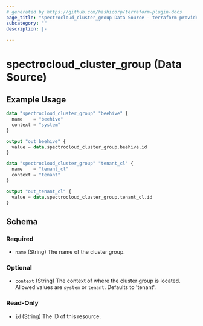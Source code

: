 ```yaml
---
# generated by https://github.com/hashicorp/terraform-plugin-docs
page_title: "spectrocloud_cluster_group Data Source - terraform-provider-spectrocloud"
subcategory: ""
description: |-
  
---
```


# spectrocloud_cluster_group (Data Source)



## Example Usage

```terraform
data "spectrocloud_cluster_group" "beehive" {
  name    = "beehive"
  context = "system"
}

output "out_beehive" {
  value = data.spectrocloud_cluster_group.beehive.id
}

data "spectrocloud_cluster_group" "tenant_cl" {
  name    = "tenant_cl"
  context = "tenant"
}

output "out_tenant_cl" {
  value = data.spectrocloud_cluster_group.tenant_cl.id
}
```

<!-- schema generated by tfplugindocs -->
## Schema

### Required

- `name` (String) The name of the cluster group.

### Optional

- `context` (String) The context of where the cluster group is located. Allowed values  are `system` or `tenant`. Defaults to 'tenant'.

### Read-Only

- `id` (String) The ID of this resource.


